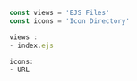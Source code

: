 ```javascript 
const views = 'EJS Files'
const icons = 'Icon Directory'

views : 
- index.ejs

icons: 
- URL
```
